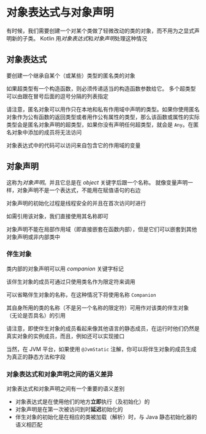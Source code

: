# 对象表达式与对象声明

有时候，我们需要创建一个对某个类做了轻微改动的类的对象，而不用为之显式声明新的子类。 Kotlin 用*对象表达式*和*对象声明*处理这种情况

## 对象表达式

要创建一个继承自某个（或某些）类型的匿名类的对象

如果超类型有一个构造函数，则必须传递适当的构造函数参数给它。 多个超类型可以由跟在冒号后面的逗号分隔的列表指定

请注意，匿名对象可以用作只在本地和私有作用域中声明的类型。如果你使用匿名对象作为公有函数的返回类型或者用作公有属性的类型，那么该函数或属性的实际类型会是匿名对象声明的超类型，如果你没有声明任何超类型，就会是 `Any`。在匿名对象中添加的成员将无法访问

对象表达式中的代码可以访问来自包含它的作用域的变量

## 对象声明

这称为*对象声明*。并且它总是在 *object* 关键字后跟一个名称。 就像变量声明一样，对象声明不是一个表达式，不能用在赋值语句的右边

对象声明的初始化过程是线程安全的并且在首次访问时进行

如需引用该对象，我们直接使用其名称即可

对象声明不能在局部作用域（即直接嵌套在函数内部），但是它们可以嵌套到其他对象声明或非内部类中

### 伴生对象

类内部的对象声明可以用 *companion* 关键字标记

该伴生对象的成员可通过只使用类名作为限定符来调用

可以省略伴生对象的名称，在这种情况下将使用名称 `Companion`

其自身所用的类的名称（不是另一个名称的限定符）可用作对该类的伴生对象 （无论是否具名）的引用

请注意，即使伴生对象的成员看起来像其他语言的静态成员，在运行时他们仍然是真实对象的实例成员，而且，例如还可以实现接口

当然，在 JVM 平台，如果使用 `@JvmStatic` 注解，你可以将伴生对象的成员生成为真正的静态方法和字段

### 对象表达式和对象声明之间的语义差异

对象表达式和对象声明之间有一个重要的语义差别

- 对象表达式是在使用他们的地方**立即**执行（及初始化）的
- 对象声明是在第一次被访问到时**延迟**初始化的
- 伴生对象的初始化是在相应的类被加载（解析）时，与 Java 静态初始化器的语义相匹配
